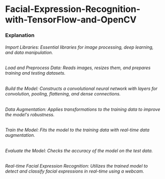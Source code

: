 # Facial-Expression-Recognition-with-TensorFlow-and-OpenCV

### Explanation
###### Import Libraries: Essential libraries for image processing, deep learning, and data manipulation.
###### Load and Preprocess Data: Reads images, resizes them, and prepares training and testing datasets.
###### Build the Model: Constructs a convolutional neural network with layers for convolution, pooling, flattening, and dense connections.
###### Data Augmentation: Applies transformations to the training data to improve the model's robustness.
###### Train the Model: Fits the model to the training data with real-time data augmentation.
###### Evaluate the Model: Checks the accuracy of the model on the test data.
###### Real-time Facial Expression Recognition: Utilizes the trained model to detect and classify facial expressions in real-time using a webcam.
